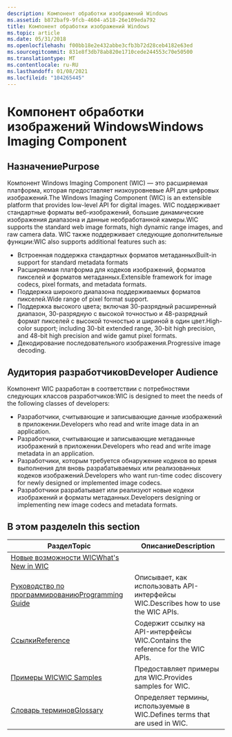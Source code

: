 ```yaml
---
description: Компонент обработки изображений Windows
ms.assetid: b872baf9-9fcb-4604-a518-26e109eda792
title: Компонент обработки изображений Windows
ms.topic: article
ms.date: 05/31/2018
ms.openlocfilehash: f00bb18e2e432abbe3cfb3b72d28ceb4182e63ed
ms.sourcegitcommit: 831e8f3db78ab820e1710cede244553c70e50500
ms.translationtype: MT
ms.contentlocale: ru-RU
ms.lasthandoff: 01/08/2021
ms.locfileid: "104265445"
---
```

# <a name="windows-imaging-component"></a><span data-ttu-id="6675a-103">Компонент обработки изображений Windows</span><span class="sxs-lookup"><span data-stu-id="6675a-103">Windows Imaging Component</span></span>

## <a name="purpose"></a><span data-ttu-id="6675a-104">Назначение</span><span class="sxs-lookup"><span data-stu-id="6675a-104">Purpose</span></span>

<span data-ttu-id="6675a-105">Компонент Windows Imaging Component (WIC) — это расширяемая платформа, которая предоставляет низкоуровневые API для цифровых изображений.</span><span class="sxs-lookup"><span data-stu-id="6675a-105">The Windows Imaging Component (WIC) is an extensible platform that provides low-level API for digital images.</span></span>  <span data-ttu-id="6675a-106">WIC поддерживает стандартные форматы веб-изображений, большие динамические изображения диапазона и данные необработанной камеры.</span><span class="sxs-lookup"><span data-stu-id="6675a-106">WIC supports the standard web image formats, high dynamic range images, and raw camera data.</span></span>  <span data-ttu-id="6675a-107">WIC также поддерживает следующие дополнительные функции:</span><span class="sxs-lookup"><span data-stu-id="6675a-107">WIC also supports additional features such as:</span></span>

-   <span data-ttu-id="6675a-108">Встроенная поддержка стандартных форматов метаданных</span><span class="sxs-lookup"><span data-stu-id="6675a-108">Built-in support for standard metadata formats</span></span>
-   <span data-ttu-id="6675a-109">Расширяемая платформа для кодеков изображений, форматов пикселей и форматов метаданных.</span><span class="sxs-lookup"><span data-stu-id="6675a-109">Extensible framework for image codecs, pixel formats, and metadata formats.</span></span>
-   <span data-ttu-id="6675a-110">Поддержка широкого диапазона поддерживаемых форматов пикселей.</span><span class="sxs-lookup"><span data-stu-id="6675a-110">Wide range of pixel format support.</span></span>
-   <span data-ttu-id="6675a-111">Поддержка высокого цвета; включая 30-разрядный расширенный диапазон, 30-разрядную с высокой точностью и 48-разрядный формат пикселей с высокой точностью и шириной в один цвет.</span><span class="sxs-lookup"><span data-stu-id="6675a-111">High-color support; including 30-bit extended range, 30-bit high precision, and 48-bit high precision and wide gamut pixel formats.</span></span>
-   <span data-ttu-id="6675a-112">Декодирование последовательного изображения.</span><span class="sxs-lookup"><span data-stu-id="6675a-112">Progressive image decoding.</span></span>

## <a name="developer-audience"></a><span data-ttu-id="6675a-113">Аудитория разработчиков</span><span class="sxs-lookup"><span data-stu-id="6675a-113">Developer Audience</span></span>

<span data-ttu-id="6675a-114">Компонент WIC разработан в соответствии с потребностями следующих классов разработчиков:</span><span class="sxs-lookup"><span data-stu-id="6675a-114">WIC is designed to meet the needs of the following classes of developers:</span></span>

-   <span data-ttu-id="6675a-115">Разработчики, считывающие и записывающие данные изображений в приложении.</span><span class="sxs-lookup"><span data-stu-id="6675a-115">Developers who read and write image data in an application.</span></span>
-   <span data-ttu-id="6675a-116">Разработчики, считывающие и записывающие метаданные изображений в приложении.</span><span class="sxs-lookup"><span data-stu-id="6675a-116">Developers who read and write image metadata in an application.</span></span>
-   <span data-ttu-id="6675a-117">Разработчики, которым требуется обнаружение кодеков во время выполнения для вновь разрабатываемых или реализованных кодеков изображений.</span><span class="sxs-lookup"><span data-stu-id="6675a-117">Developers who want run-time codec discovery for newly designed or implemented image codecs.</span></span>
-   <span data-ttu-id="6675a-118">Разработчики разрабатывает или реализуют новые кодеки изображений и форматы метаданных.</span><span class="sxs-lookup"><span data-stu-id="6675a-118">Developers designing or implementing new image codecs and metadata formats.</span></span>


## <a name="in-this-section"></a><span data-ttu-id="6675a-119">В этом разделе</span><span class="sxs-lookup"><span data-stu-id="6675a-119">In this section</span></span>



| <span data-ttu-id="6675a-120">Раздел</span><span class="sxs-lookup"><span data-stu-id="6675a-120">Topic</span></span>                                                                 | <span data-ttu-id="6675a-121">Описание</span><span class="sxs-lookup"><span data-stu-id="6675a-121">Description</span></span>                                         |
|-----------------------------------------------------------------------|-----------------------------------------------------|
| [<span data-ttu-id="6675a-122">Новые возможности WIC</span><span class="sxs-lookup"><span data-stu-id="6675a-122">What's New in WIC</span></span>](what-s-new-in-wic-for-windows-8-1.md)<br/> |                                                     |
| [<span data-ttu-id="6675a-123">Руководство по программированию</span><span class="sxs-lookup"><span data-stu-id="6675a-123">Programming Guide</span></span>](-wic-programming-guide.md)<br/>            | <span data-ttu-id="6675a-124">Описывает, как использовать API-интерфейсы WIC.</span><span class="sxs-lookup"><span data-stu-id="6675a-124">Describes how to use the WIC APIs.</span></span><br/>       |
| [<span data-ttu-id="6675a-125">Ссылки</span><span class="sxs-lookup"><span data-stu-id="6675a-125">Reference</span></span>](-wic-codec-reference.md)<br/>                      | <span data-ttu-id="6675a-126">Содержит ссылку на API-интерфейсы WIC.</span><span class="sxs-lookup"><span data-stu-id="6675a-126">Contains the reference for the WIC APIs.</span></span><br/> |
| [<span data-ttu-id="6675a-127">Примеры WIC</span><span class="sxs-lookup"><span data-stu-id="6675a-127">WIC Samples</span></span>](-wic-samples.md)<br/>                            | <span data-ttu-id="6675a-128">Предоставляет примеры для WIC.</span><span class="sxs-lookup"><span data-stu-id="6675a-128">Provides samples for WIC.</span></span><br/>                |
| [<span data-ttu-id="6675a-129">Словарь терминов</span><span class="sxs-lookup"><span data-stu-id="6675a-129">Glossary</span></span>](-wic-glossary.md)<br/>                              | <span data-ttu-id="6675a-130">Определяет термины, используемые в WIC.</span><span class="sxs-lookup"><span data-stu-id="6675a-130">Defines terms that are used in WIC.</span></span><br/>      |



 

 

 




